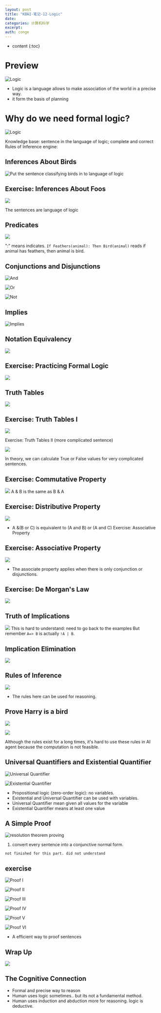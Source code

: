 ```yaml
---
layout: post
title: "KBAI-笔记-12-Logic"
date:
categories: 计算机科学
excerpt:
auth: conge
---
```

* content
{:toc}

# Preview

![Logic](/assets/images/计算机科学/118382-d5d0df82cf3b94e6.png)

* Logic is a language allows to make association of the world in a precise way.
* it form the basis of planning

# Why do we need formal logic?

![Logic](/assets/images/计算机科学/118382-8f741cd034d866e5.png)

Knowledge base: sentence in the language of logic; complete and correct
Rules of Inference engine: 

## Inferences About Birds

![Put the sentence classifying birds in to language of logic](/assets/images/计算机科学/118382-0943810715f809db.png)

## Exercise: Inferences About Foos

![](/assets/images/计算机科学/118382-3c46cb5044f7f9fa.png)

The sentences are language of logic

## Predicates

![](/assets/images/计算机科学/118382-44215f2365ec64a5.png)

":" means indicates. 
`If Feathers(animal): Then Bird(animal)` reads if animal has feathers, then animal is bird.

## Conjunctions and Disjunctions

![And](/assets/images/计算机科学/118382-a9f431e88284cddb.png)

![Or](/assets/images/计算机科学/118382-24263429b4448f7e.png)

![Not](/assets/images/计算机科学/118382-78edf0f139a5765a.png)

## Implies

![Implies](/assets/images/计算机科学/118382-6d541e6d0c196135.png)

## Notation Equivalency

![](/assets/images/计算机科学/118382-a34a31bfb3e6e558.png)

## Exercise: Practicing Formal Logic
![](/assets/images/计算机科学/118382-abdf2d0f4a34f21b.png)

## Truth Tables

![](/assets/images/计算机科学/118382-8e476f82cee11dae.png)

## Exercise: Truth Tables I

![](/assets/images/计算机科学/118382-95af55e34cde46c7.png)

Exercise: Truth Tables II (more complicated sentence)

![](/assets/images/计算机科学/118382-6ee9805f65a1c785.png)

In theory, we can calculate True or False values for very complicated sentences.

## Exercise: Commutative Property
![](/assets/images/计算机科学/118382-ad6144ca354fc25c.png)
A & B is the same as B & A

## Exercise: Distributive Property

![](/assets/images/计算机科学/118382-4d5168d058ad0521.png)

* A &(B or C) is equivalent to (A and B)  or (A and C)
Exercise: Associative Property

## Exercise: Associative Property

![](/assets/images/计算机科学/118382-187890dc9f878e12.png)
* The associate property applies when there is only conjunction or disjunctions.

## Exercise: De Morgan's Law 

![](/assets/images/计算机科学/118382-c4d4ab19da3f2e2d.png)

## Truth of Implications

![](/assets/images/计算机科学/118382-032d60cca2f45750.png)
This is hard to understand: need to go back to the examples
But remember `A=> B` is actually `!A | B`.

## Implication Elimination

![](/assets/images/计算机科学/118382-d6b97b52f08d1385.png)

## Rules of Inference

![](/assets/images/计算机科学/118382-ba4e1a81aa0fa3ee.png)
* The rules here can be used for reasoning.

## Prove Harry is a bird

![](/assets/images/计算机科学/118382-e389ce66da960f00.png)

![](/assets/images/计算机科学/118382-036620010a278ca2.png)

Although the rules exist for a long times, it's hard to use these rules in AI agent because the computation is not feasible.

## Universal Quantifiers and Existential Quantifier

![Universal Quantifier](/assets/images/计算机科学/118382-124d9cff3e2c18f8.png)

![Existential Quantifier](/assets/images/计算机科学/118382-d6c8b39a0a642b27.png)

* Propositional logic (zero-order logic): no variables.
* Existential and Universal Quantifier can be used with variables.
* Universal Quantifier mean given all values for the variable
* Existential Quantifier means at least one value 

## A Simple Proof

![resolution theorem proving](/assets/images/计算机科学/118382-c7ed5033541cfa57.png)
1. convert every sentence into a conjunctive normal form.
```
not finished for this part. did not understand
```

## exercise

![Proof I](/assets/images/计算机科学/118382-cc072013aef08bde.png)

![Proof II](/assets/images/计算机科学/118382-c141090bf257bb43.png)

![Proof III](/assets/images/计算机科学/118382-465bad7c04e3015e.png)

![Proof IV](/assets/images/计算机科学/118382-f86b281bf771a7c9.png)

![Proof V](/assets/images/计算机科学/118382-226aa7f77a4f8120.png)

![Proof VI](/assets/images/计算机科学/118382-824be5feea661d26.png)

* A efficient way to proof sentences

## Wrap Up

![](/assets/images/计算机科学/118382-0d8cf80d6048036e.png)
## The Cognitive Connection
* Formal and precise way to reason
* Human uses logic sometimes.. but its not a fundamental method.
* Human uses induction and abduction more for reasoning. logic is deductive.




